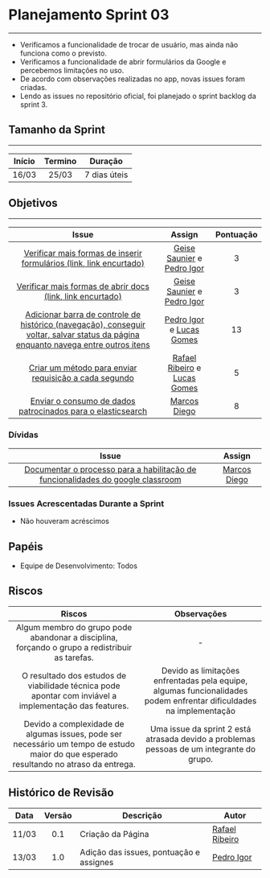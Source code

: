 # Planejamento Sprint 03

---

* Verificamos a funcionalidade de trocar de usuário, mas ainda não funciona como o previsto. 
* Verificamos a funcionalidade de abrir formulários da Google e percebemos limitações no uso.
* De acordo com observações realizadas no app, novas issues foram criadas.
* Lendo as issues no repositório oficial, foi planejado o sprint backlog da sprint 3. 

## Tamanho da Sprint

---

Início | Termino | Duração |
:-----:|:-------:|:-------:| 
16/03  |25/03    |7 dias úteis|

## Objetivos

---

Issue | Assign | Pontuação |
:----:|:------:|:---------:|
[Verificar mais formas de inserir formulários (link, link encurtado)](https://github.com/Escola-em-Casa/android-escola-em-casa/issues/50) |  [Geise Saunier](https://github.com/GeiseSaunier) e [Pedro Igor](https://github.com/pedroeagle) | 3 |
[Verificar mais formas de abrir docs (link, link encurtado)](https://github.com/Escola-em-Casa/android-escola-em-casa/issues/67) | [Geise Saunier](https://github.com/GeiseSaunier) e [Pedro Igor](https://github.com/pedroeagle) | 3 |
[Adicionar barra de controle de histórico (navegação), conseguir voltar, salvar status da página enquanto navega entre outros itens](https://github.com/Escola-em-Casa/android-escola-em-casa/issues/70) | [Pedro Igor](https://github.com/pedroeagle) e [Lucas Gomes](https://github.com/LGomees) | 13 |
[Criar um método para enviar requisição a cada segundo](https://github.com/Escola-em-Casa/android-escola-em-casa/issues/33) | [Rafael Ribeiro](https://github.com/rafaelflarrn) e [Lucas Gomes](https://github.com/LGomees) | 5 |
[Enviar o consumo de dados patrocinados para o elasticsearch](https://github.com/Escola-em-Casa/android-escola-em-casa/issues/34) | [Marcos Diego](https://github.com/marcosdsg) | 8 | 


### Dívidas

Issue | Assign |
:----:|:------:|
[Documentar o processo para a habilitação de funcionalidades do google classroom](https://github.com/Escola-em-Casa/android-escola-em-casa/issues/53) | [Marcos Diego](https://github.com/marcosdsg) |

### Issues Acrescentadas Durante a Sprint

- Não houveram acréscimos

## Papéis

- Equipe de Desenvolvimento: Todos

## Riscos

Riscos | Observações  |
:-----:|:------------:|
Algum membro do grupo pode abandonar a disciplina, forçando o grupo a redistribuir as tarefas. | - |
O resultado dos estudos de viabilidade técnica pode apontar com inviável a implementação das features. | Devido as limitações enfrentadas pela equipe, algumas funcionalidades podem enfrentar dificuldades na implementação |
Devido a complexidade de algumas issues, pode ser necessário um tempo de estudo maior do que esperado resultando no atraso da entrega. | Uma issue da sprint 2 está atrasada devido a problemas pessoas de um integrante do grupo. |


## Histórico de Revisão

Data | Versão | Descrição | Autor |
:---:|:------:|-----------|-------|
11/03|0.1 | Criação da Página | [Rafael Ribeiro](https://github.com/rafaelflarrn) |
13/03|1.0 | Adição das issues, pontuação e assignes | [Pedro Igor](https://github.com/pedroeagle)
